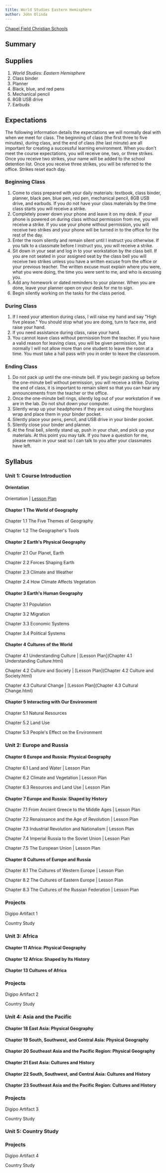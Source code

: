 ```yaml
---
title: World Studies Eastern Hemisphere
author: John Olinda
---
```


[Chapel Field Christian Schools](http://www.chapelfield.org)

## Summary

## Supplies

1. _World Studies: Eastern Hemisphere_
2. Class binder
3. Planner
4. Black, blue, and red pens
5. Mechanical pencil
6. 8GB USB drive
7. Earbuds

## Expectations

The following information details the expectations we will normally deal with when we meet for class. The beginning of class (the first three to five minutes), during class, and the end of class (the last minute) are all important for creating a successful learning environment. When you don't meet the course expectations, you will receive one, two, or three strikes. Once you receive two strikes, your name will be added to the school detention list. Once you receive three strikes, you will be referred to the office. Strikes reset each day.

### Beginning Class

1. Come to class prepared with your daily materials: textbook, class binder, planner, black pen, blue pen, red pen, mechanical pencil, 8GB USB drive, and earbuds. If you do not have your class materials by the time class starts you will receive a strike.
2. Completely power down your phone and leave it on my desk. If your phone is powered on during class without permission from me, you will receive a strike. If you use your phone without permission, you will receive two strikes and your phone will be turned in to the office for the rest of the day.
3. Enter the room silently and remain silent until I instruct you otherwise. If you talk to a classmate before I instruct you, you will receive a strike.
4. Sit down in your seat and log in to your workstation by the class bell. If you are not seated in your assigned seat by the class bell you will receive two strikes unless you have a written excuse from the office or your previous teacher. The written excuse must explain where you were, what you were doing, the time you were sent to me, and who is excusing you.
5. Add any homework or dated reminders to your planner. When you are done, leave your planner open on your desk for me to sign.
6. Begin silently working on the tasks for the class period.

### During Class

1. If I need your attention during class, I will raise my hand and say "High five please." You should stop what you are doing, turn to face me, and raise your hand.
2. If you need assistance during class, raise your hand.
3. You cannot leave class without permission from the teacher. If you have a valid reason for leaving class, you will be given permission, but normally I will not allow more than one student to leave the room at a time. You must take a hall pass with you in order to leave the classroom.

### Ending Class

1. Do not pack up until the one-minute bell. If you begin packing up before the one-minute bell without permission, you will receive a strike. During the end of class, it is important to remain silent so that you can hear any announcements from the teacher or the office.
2. Once the one-minute bell rings, silently log out of your workstation if we are in the lab. Do not shut down your computer.
3. Silently wrap up your headphones if they are out using the hourglass wrap and place them in your binder pocket.
4. Silently place your pens, pencil, and USB drive in your binder pocket.
5. Silently close your binder and planner.
6. At the final bell, silently stand up, push in your chair, and pick up your materials. At this point you may talk. If you have a question for me, please remain in your seat so I can talk to you after your classmates have left. 

## Syllabus

### Unit 1: Course Introduction

#### Orientation

Orientation | [Lesson Plan](Orientation.html)

#### Chapter 1 The World of Geography

Chapter 1.1 The Five Themes of Geography

Chapter 1.2 The Geographer's Tools

#### Chapter 2 Earth's Physical Geography

Chapter 2.1 Our Planet, Earth

Chapter 2.2 Forces Shaping Earth

Chapter 2.3 Climate and Weather

Chapter 2.4 How Climate Affects Vegetation

#### Chapter 3 Earth's Human Geography

Chapter 3.1 Population

Chapter 3.2 Migration

Chapter 3.3 Economic Systems

Chapter 3.4 Political Systems

#### Chapter 4 Cultures of the World 

Chapter 4.1 Understanding Culture | [Lesson Plan](Chapter 4.1 Understanding Culture.html)

Chapter 4.2 Culture and Society | [Lesson Plan](Chapter 4.2 Culture and Society.html)

Chapter 4.3 Cultural Change | [Lesson Plan](Chapter 4.3 Cultural Change.html)

#### Chapter 5 Interacting with Our Environment

Chapter 5.1 Natural Resources

Chapter 5.2 Land Use

Chapter 5.3 People's Effect on the Environment

### Unit 2: Europe and Russia

#### Chapter 6 Europe and Russia: Physical Geography

Chapter 6.1 Land and Water | Lesson Plan

Chapter 6.2 Climate and Vegetation | Lesson Plan

Chapter 6.3 Resources and Land Use | Lesson Plan

#### Chapter 7 Europe and Russia: Shaped by History

Chapter 7.1 From Ancient Greece to the Middle Ages | Lesson Plan

Chapter 7.2 Renaissance and the Age of Revolution | Lesson Plan

Chapter 7.3 Industrial Revolution and Nationalism | Lesson Plan

Chapter 7.4 Imperial Russia to the Soviet Union | Lesson Plan

Chapter 7.5 The European Union | Lesson Plan

#### Chapter 8 Cultures of Europe and Russia

Chapter 8.1 The Cultures of Western Europe | Lesson Plan

Chapter 8.2 The Cultures of Eastern Europe | Lesson Plan

Chapter 8.3 The Cultures of the Russian Federation | Lesson Plan

### Projects

Digipo Artifact 1

Country Study

### Unit 3: Africa

#### Chapter 11 Africa: Physical Geography

#### Chapter 12 Africa: Shaped by Its History

#### Chapter 13 Cultures of Africa

### Projects

Digipo Artifact 2

Country Study

### Unit 4: Asia and the Pacific

#### Chapter 18 East Asia: Physical Geography

#### Chapter 19 South, Southwest, and Central Asia: Physical Geography

#### Chapter 20 Southeast Asia and the Pacific Region: Physical Geography

#### Chapter 21 East Asia: Cultures and History

#### Chapter 22 South, Southwest, and Central Asia: Cultures and History

#### Chapter 23 Southeast Asia and the Pacific Region: Cultures and History

### Projects

Digipo Artifact 3

Country Study

### Unit 5: Country Study

### Projects

Digipo Artifact 4

Country Study